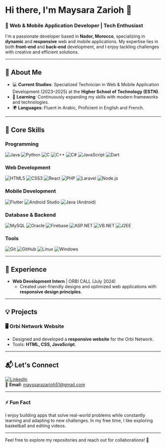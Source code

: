 # Hi there, I'm Maysara Zarioh 👋

### 🌟 Web & Mobile Application Developer | Tech Enthusiast

I'm a passionate developer based in **Nador, Morocco**, specializing in **dynamic** and **responsive** web and mobile applications. My expertise lies in both **front-end** and **back-end** development, and I enjoy tackling challenges with creative and efficient solutions.

---

## 📜 **About Me**
- 💻 **Current Studies**: Specialized Technician in Web & Mobile Application Development (2023–2025) at the **Higher School of Technology (ESTN)**.
- 🌱 **Learning**: Continuously expanding my skills with modern frameworks and technologies.
- 🌍 **Languages**: Fluent in Arabic, Proficient in English and French.

---

## 🔧 **Core Skills**

### **Programming**
![Java](https://img.shields.io/badge/Java-ED8B00?style=for-the-badge&logo=java&logoColor=white)
![Python](https://img.shields.io/badge/Python-3776AB?style=for-the-badge&logo=python&logoColor=white)
![C](https://img.shields.io/badge/C-00599C?style=for-the-badge&logo=c&logoColor=white)
![C++](https://img.shields.io/badge/C++-00599C?style=for-the-badge&logo=c%2B%2B&logoColor=white)
![C#](https://img.shields.io/badge/C%23-239120?style=for-the-badge&logo=csharp&logoColor=white)
![JavaScript](https://img.shields.io/badge/JavaScript-F7DF1E?style=for-the-badge&logo=javascript&logoColor=black)
![Dart](https://img.shields.io/badge/Dart-0175C2?style=for-the-badge&logo=dart&logoColor=white)

### **Web Development**
![HTML5](https://img.shields.io/badge/HTML5-E34F26?style=for-the-badge&logo=html5&logoColor=white)
![CSS3](https://img.shields.io/badge/CSS3-1572B6?style=for-the-badge&logo=css3&logoColor=white)
![React](https://img.shields.io/badge/React-61DAFB?style=for-the-badge&logo=react&logoColor=black)
![PHP](https://img.shields.io/badge/PHP-777BB4?style=for-the-badge&logo=php&logoColor=white)
![Laravel](https://img.shields.io/badge/Laravel-FF2D20?style=for-the-badge&logo=laravel&logoColor=white)
![Node.js](https://img.shields.io/badge/Node.js-339933?style=for-the-badge&logo=nodedotjs&logoColor=white)

### **Mobile Development**
![Flutter](https://img.shields.io/badge/Flutter-02569B?style=for-the-badge&logo=flutter&logoColor=white)
![Android Studio](https://img.shields.io/badge/Android_Studio-3DDC84?style=for-the-badge&logo=android-studio&logoColor=white)
![Java (Android)](https://img.shields.io/badge/Java_(Android)-ED8B00?style=for-the-badge&logo=android&logoColor=white)

### **Database & Backend**
![MySQL](https://img.shields.io/badge/MySQL-4479A1?style=for-the-badge&logo=mysql&logoColor=white)
![Oracle](https://img.shields.io/badge/Oracle-F80000?style=for-the-badge&logo=oracle&logoColor=white)
![Firebase](https://img.shields.io/badge/Firebase-FFCA28?style=for-the-badge&logo=firebase&logoColor=black)
![ASP.NET](https://img.shields.io/badge/ASP.NET-512BD4?style=for-the-badge&logo=dotnet&logoColor=white)
![VB.NET](https://img.shields.io/badge/VB.NET-512BD4?style=for-the-badge&logo=dotnet&logoColor=white)
![J2EE](https://img.shields.io/badge/J2EE-007396?style=for-the-badge&logo=java&logoColor=white)

### **Tools**
![Git](https://img.shields.io/badge/Git-F05032?style=for-the-badge&logo=git&logoColor=white)
![GitHub](https://img.shields.io/badge/GitHub-181717?style=for-the-badge&logo=github&logoColor=white)
![Linux](https://img.shields.io/badge/Linux-FCC624?style=for-the-badge&logo=linux&logoColor=black)
![Windows](https://img.shields.io/badge/Windows-0078D6?style=for-the-badge&logo=windows&logoColor=white)

---

## 🌟 **Experience**
- **Web Development Intern** | ORBI CALL (July 2024)
  - Created user-friendly designs and optimized web applications with **responsive design principles**.

---

## 💡 **Projects**
### 🖥️ **Orbi Network Website**
- Designed and developed a **responsive website** for the Orbi Network.
- Tools: **HTML, CSS, JavaScript**.

---

## 📬 **Let's Connect**
[![LinkedIn](https://img.shields.io/badge/-LinkedIn-blue?style=flat-square&logo=linkedin&logoColor=white)](https://www.linkedin.com/in/maysarazarioh2513/)  
📧 **Email**: [mayssarazarioh51@gmail.com](mailto:mayssarazarioh51@gmail.com)

---

### ⚡ **Fun Fact**
I enjoy building apps that solve real-world problems while constantly learning and adapting to new challenges. In my free time, I like exploring basketball and editing videos.

---

Feel free to explore my repositories and reach out for collaborations! 🚀
